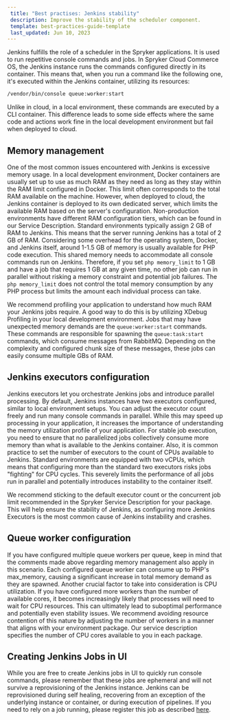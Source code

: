```yaml
---
 title: "Best practises: Jenkins stability"
 description: Improve the stability of the scheduler component.
 template: best-practices-guide-template
 last_updated: Jun 10, 2023
---
```


Jenkins fulfills the role of a scheduler in the Spryker applications. It is used to run repetitive console commands and jobs. In Spryker Cloud Commerce OS, the Jenkins instance runs the commands configured directly in its container. This means that, when you run a command like the following one, it's executed within the Jenkins container, utilizing its resources:

```bash
/vendor/bin/console queue:worker:start
```

Unlike in cloud, in a local environment, these commands are executed by a CLI container. This difference leads to some side effects where the same code and actions work fine in the local development environment but fail when deployed to cloud.

## Memory management

One of the most common issues encountered with Jenkins is excessive memory usage. In a local development environment, Docker containers are usually set up to use as much RAM as they need as long as they stay within the RAM limit configured in Docker. This limit often corresponds to the total RAM available on the machine. However, when deployed to cloud, the Jenkins container is deployed to its own dedicated server, which limits the available RAM based on the server's configuration. Non-production environments have different RAM configuration tiers, which can be found in our Service Description. Standard environments typically assign 2 GB of RAM to Jenkins. This means that the server running Jenkins has a total of 2 GB of RAM. Considering some overhead for the operating system, Docker, and Jenkins itself, around 1-1.5 GB of memory is usually available for PHP code execution. This shared memory needs to accommodate all console commands run on Jenkins. Therefore, if you set `php memory_limit` to 1 GB and have a job that requires 1 GB at any given time, no other job can run in parallel without risking a memory constraint and potential job failures. The `php memory_limit` does not control the total memory consumption by any PHP process but limits the amount each individual process can take.

We recommend profiling your application to understand how much RAM your Jenkins jobs require. A good way to do this is by utilizing XDebug Profiling in your local development environment. Jobs that may have unexpected memory demands are the `queue:worker:start` commands. These commands are responsible for spawning the `queue:task:start` commands, which consume messages from RabbitMQ. Depending on the complexity and configured chunk size of these messages, these jobs can easily consume multiple GBs of RAM.

## Jenkins executors configuration

Jenkins executors let you orchestrate Jenkins jobs and introduce parallel processing. By default, Jenkins instances have two executors configured, similar to local environment setups. You can adjust the executor count freely and run many console commands in parallel. While this may speed up processing in your application, it increases the importance of understanding the memory utilization profile of your application. For stable job execution, you need to ensure that no parallelized jobs collectively consume more memory than what is available to the Jenkins container. Also, it is common practice to set the number of executors to the count of CPUs available to Jenkins. Standard environments are equipped with two vCPUs, which means that configuring more than the standard two executors risks jobs "fighting" for CPU cycles. This severely limits the performance of all jobs run in parallel and potentially introduces instability to the container itself.

We recommend sticking to the default executor count or the concurrent job limit recommended in the Spryker Service Description for your package. This will help ensure the stability of Jenkins, as configuring more Jenkins Executors is the most common cause of Jenkins instability and crashes.

## Queue worker configuration

If you have configured multiple queue workers per queue, keep in mind that the comments made above regarding memory management also apply in this scenario. Each configured queue worker can consume up to PHP's max_memory, causing a significant increase in total memory demand as they are spawned. Another crucial factor to take into consideration is CPU utilization. If you have configured more workers than the number of available cores, it becomes increasingly likely that processes will need to wait for CPU resources. This can ultimately lead to suboptimal performance and potentially even stability issues. We recommend avoiding resource contention of this nature by adjusting the number of workers in a manner that aligns with your environment package. Our service description specifies the number of CPU cores available to you in each package.

## Creating Jenkins Jobs in UI

While you are free to create Jenkins jobs in UI to quickly run console commands, please remember that these jobs are ephemeral and will not survive a reprovisioning of the Jenkins instance. Jenkins can be reprovisioned during self healing, recovering from an exception of the underlying instance or container, or during execution of pipelines. If you need to rely on a job running, please register this job as described [here](https://docs.spryker.com/docs/scos/dev/back-end-development/cronjobs/cronjobs.html#using-cronjob-schedulers). 
